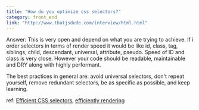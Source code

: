 ```yaml
---
title: "How do you optimize css selectors?"
category: front_end
link: "http://www.thatjsdude.com/interview/html.html"
---
```

Answer: This is very open and depend on what you are trying to achieve. If i order selectors in terms of render speed it would be like id, class, tag, siblings, child, descendant, universal, attribute, pseudo. Speed of ID and class is very close. However your code should be readable, maintainable and DRY along with highly performant.

The best practices in general are: avoid universal selectors, don't repeat yourself, remove redundant selectors, be as specific as possible, and keep learning.

ref: [Efficient CSS selectors](http://realityonweb.com/cascading-style-sheet-css/performance-improvement-by-writing-efficient-css-selector/), [efficiently rendering](https://css-tricks.com/efficiently-rendering-css/)
